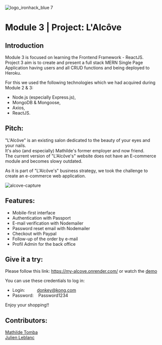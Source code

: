 ![logo_ironhack_blue 7](https://user-images.githubusercontent.com/23629340/40541063-a07a0a8a-601a-11e8-91b5-2f13e4e6b441.png)

# Module 3 | Project: L'Alcôve

## Introduction
Module 3 is focused on learning the Frontend Framework - ReactJS.</br>
Project 3 aim is to create and present a full stack MERN Single Page Application having users and all CRUD functions and being deployed to Heroku.</br>

For this we used the following technologies which we had acquired during Module 2 & 3: 
- Node.js (especially Express.js),
- MongoDB & Mongoose, 
- Axios,
- ReactJS.

## Pitch:

"L'Alcôve" is an existing salon dedicated to the beauty of your eyes and your nails.</br>
It's also (and especially) Mathilde's former employer and now friend.</br>
The current version of "L'Alcôve's" website  does not have an E-commerce module and becomes slowy outdated.</br>

As it is part of "L'Alcôve's" business strategy, we took the challenge to create an e-commerce web application.

![alcove-capture](https://user-images.githubusercontent.com/76005217/131257791-adfe3db0-a66c-4e62-84a6-4eda6ea2a416.gif)

## Features:

- Mobile-first interface
- Authentication with Passport
- E-mail verification with Nodemailer
- Password reset email with Nodemailer
- Checkout with Paypal
- Follow-up of the order by e-mail
- Profil Admin for the back office

## Give it a try:

Please follow this link: https://my-alcove.onrender.com/ or watch the <a href="https://youtu.be/CDsYxdUdZog">demo</a>

You can use these credentials to log in:

- Login:&nbsp;&nbsp;&nbsp;&nbsp;&nbsp;&nbsp;&nbsp;&nbsp;&nbsp;&nbsp;donkey@kong.com
- Password:&nbsp;&nbsp;&nbsp;&nbsp;Password1234

Enjoy your shopping!!

## Contributors:

[Mathilde Tomba](https://github.com/Sentelnia) </br>
[Julien Leblanc](https://github.com/JuLblc)
